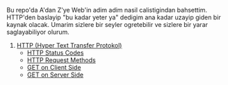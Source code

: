 Bu repo'da A'dan Z'ye Web'in adim adim nasil calistigindan bahsettim. HTTP'den baslayip "bu kadar yeter ya" dedigim ana kadar uzayip giden bir kaynak olacak. Umarim sizlere bir seyler ogretebilir ve sizlere bir yarar saglayabiliyor olurum.

1. <a href= 'https://github.com/mertbingol0/Web-TEchLEarn/blob/main/http.md'>HTTP (Hyper Text Transfer Protokol)</a>
    - <a href= 'https://github.com/mertbingol0/Web-TEchLEarn/blob/main/http.md#http-status-codes'>HTTP Status Codes</a>
    - <a href= 'https://github.com/mertbingol0/Web-TEchLEarn/blob/main/http.md#http-request-methods'>HTTP Request Methods</a>
    - <a href= 'https://github.com/mertbingol0/Web-TEchLEarn/blob/main/http.md#get-on-client-side'>GET on Client Side</a>
    - <a href= 'https://github.com/mertbingol0/Web-TEchLEarn/blob/main/http.md#get-on-server-side'>GET on Server Side</a>
